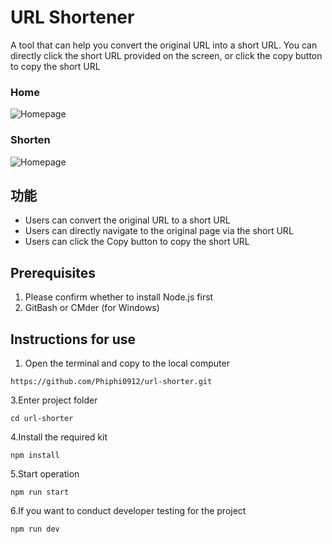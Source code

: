 # URL Shortener
A tool that can help you convert the original URL into a short URL. You can directly click the short URL provided on the screen, or click the copy button to copy the short URL

### Home
![Homepage](/public/image/homepage.PNG)
### Shorten
![Homepage](/public/image/shortener.PNG)

## 功能
- Users can convert the original URL to a short URL
- Users can directly navigate to the original page via the short URL
- Users can click the Copy button to copy the short URL

## Prerequisites
1. Please confirm whether to install Node.js first
2. GitBash or CMder (for Windows)

## Instructions for use
1. Open the terminal and copy to the local computer
```
https://github.com/Phiphi0912/url-shorter.git
```
3.Enter project folder
```
cd url-shorter
```
4.Install the required kit
```
npm install
```
5.Start operation
```
npm run start
```
6.If you want to conduct developer testing for the project
```
npm run dev
```
